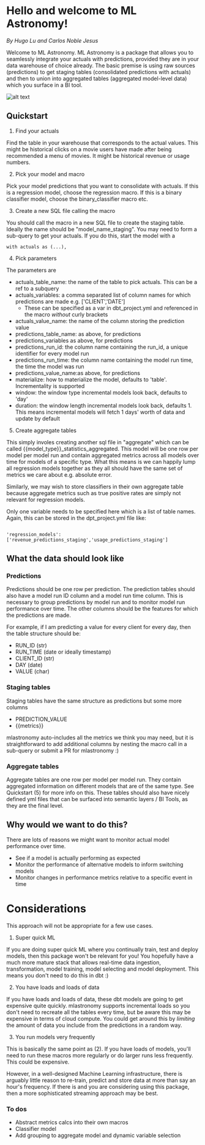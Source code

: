 # Hello and welcome to ML Astronomy!
*By Hugo Lu and Carlos Noble Jesus*

Welcome to ML Astronomy. ML Astronomy is a package that allows you to seamlessly integrate your actuals with predictions, provided they are in
your data warehouse of choice already. The basic premise is using raw sources (predictions) to get
staging tables (consolidated predictions with actuals) and then to union into aggregated tables (aggregated model-level data) which you surface
in a BI tool.

![alt text](https://github.com/HugoLu88/dbt-mlastronomy/blob/main/images/staging_data.JPG?raw=true)

## Quickstart

1. Find your actuals

  Find the table in your warehouse that corresponds to the actual values. This might be 
  historical clicks on a movie users have made after being recommended a menu of movies. It might be
  historical revenue or usage numbers.

2. Pick your model and macro
  
  Pick your model predictions that you want to consolidate with actuals. If this is a regression model, choose the regression macro.
  If this is a binary classifier model, choose the binary_classifier macro etc. 

3. Create a new SQL file calling the macro

  You should call the macro in a new SQL file to create the staging table. Ideally the name should be "model_name_staging".
  You may need to form a sub-query to get your actuals. If you do this, start the model with a 
  ```
  with actuals as (...),
  ```

4. Pick parameters

  The parameters are

  - actuals_table_name: the name of the table to pick actuals. This can be a ref to a subquery
  - actuals_variables: a comma separated list of column names for which predictions are made e.g. ['CLIENT','DATE']
    - These can be specified as a var in dbt_project.yml and referenced in the macro *without* curly brackets
  - actuals_value_name: the name of the column storing the prediction value
  - predictions_table_name: as above, for predictions
  - predictions_variables as above, for predictions
  - predictions_run_id: the column name containing the run_id, a unique identifier for every model run
  - predictions_run_time: the column name containing the model run time, the time the model was run
  - predictions_value_name:as above, for predictions
  - materialize: how to materialize the model, defaults to 'table'. Incrementality is supported
  - window: the window type incremental models look back, defaults to 'day'
  - duration: the window length incremental models look back, defaults 1. This means incremental models will fetch 1 days' worth of data and update by default

5. Create aggregate tables

  This simply involes creating another sql file in "aggregate" which can be called {{model_type}}_statistics_aggregated.
  This model will be one row per model per model run and contain aggregated metrics across all models over time
  for models of a specific type. What this means is we can happily lump all regression models together as they 
  all should have the same set of metrics we care about e.g. absolute error.
  
  Similarly, we may wish to store classifiers in their own aggregate table because aggregate metrics such as true positive
  rates are simply not relevant for regression models.
  
  Only one variable needs to be specified here which is a list of table names. Again, this can be stored in the dpt_project.yml file like:
  
  ```
  
  'regression_models': ['revenue_predictions_staging','usage_predictions_staging']
  
  ```

## What the data should look like

### Predictions

Predictions should be one row per prediction. The prediction tables should also have a model run ID column
and a model run time column. This is necessary to group predictions by model run and to monitor model run
performance over time. The other columns should be the features for which the predictions are made.

For example, if I am predicting a value for every client for every day, then the table structure should be:

- RUN_ID (str)
- RUN_TIME (date or ideally timestamp)
- CLIENT_ID (str)
- DAY (date)
- VALUE (char)



### Staging tables

Staging tables have the same structure as predictions but some more columns

  - PREDICTION_VALUE
  - {{metrics}}

mlastronomy auto-includes all the metrics we think you may need, but it is straightforward to add additional columns
by nesting the macro call in a sub-query or submit a PR for mlastronomy :)

### Aggregate tables

Aggregate tables are one row per model per model run. They contain aggregated information on different models that are of the same
type. See Quickstart (5) for more info on this. These tables should also have nicely defined yml files
that can be surfaced into semantic layers / BI Tools, as they are the final level.

## Why would we want to do this?

There are lots of reasons we might want to monitor actual model performance over time.

- See if a model is actually performing as expected
- Monitor the performance of alternative models to inform switching models
- Monitor changes in performance metrics relative to a specific event in time

# Considerations

This approach will not be appropriate for a few use cases.

1. Super quick ML

  If you are doing super quick ML where you continually train, test and deploy models, then this package won't be relevant
  for you! You hopefully have a much more mature stack that allows real-time data ingestion, transformation,
  model training, model selecting and model deployment. This means you don't need to do this in dbt :)

2. You have loads and loads of data
  
  If you have loads and loads of data, these dbt models are going to get expensive quite quickly. mlastronomy
  supports incremental loads so you don't need to recreate all the tables every time, but be aware this may be expensive
  in terms of cloud compute. You could get around this by *limiting* the amount of data you include from the predictions
  in a random way.

3. You run models very frequently

  This is basically the same point as (2). If you have loads of models, you'll need to run these macros more regularly
  or do larger runs less frequently. This could be expensive.
  
  However, in a well-designed Machine Learning infrastructure, there is arguably little reason to re-train, predict and 
  store data at more than say an hour's frequency. If there is and you are considering using this package, then a 
  more sophisticated streaming approach may be best.



### To dos
- Abstract metrics calcs into their own macros
- Classifier model
- Add grouping to aggregate model and dynamic variable selection